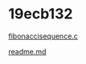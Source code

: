 # 19ecb132
[fibonaccisequence.c](https://github.com/rahuldasari4/19ecb132/blob/main/Fibonaccisequence.c) 

[readme.md](https://github.com/rahuldasari4/19ecb132/blob/main/README.md)
